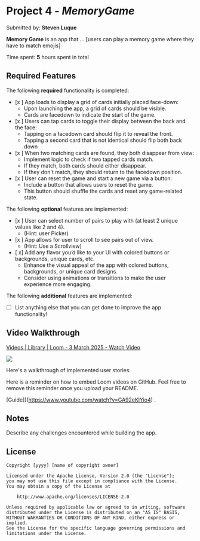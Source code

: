 # Project 4 - *MemoryGame*

Submitted by: **Steven Luque**

**Memory Game** is an app that ... [users can play a memory game where they have to match emojis] 

Time spent: **5** hours spent in total

## Required Features

The following **required** functionality is completed:

- [x ] App loads to display a grid of cards initially placed face-down:
  - Upon launching the app, a grid of cards should be visible.
  - Cards are facedown to indicate the start of the game.
- [x ] Users can tap cards to toggle their display between the back and the face: 
  - Tapping on a facedown card should flip it to reveal the front.
  - Tapping a second card that is not identical should flip both back down
- [x ] When two matching cards are found, they both disappear from view:
  - Implement logic to check if two tapped cards match.
  - If they match, both cards should either disappear.
  - If they don't match, they should return to the facedown position.
- [x ] User can reset the game and start a new game via a button:
  - Include a button that allows users to reset the game.
  - This button should shuffle the cards and reset any game-related state.
 
The following **optional** features are implemented:

- [x ] User can select number of pairs to play with (at least 2 unique values like 2 and 4).
  * (Hint: user Picker)
- [x ] App allows for user to scroll to see pairs out of view.
  * (Hint: Use a Scrollview)
- [ x] Add any flavor you’d like to your UI with colored buttons or backgrounds, unique cards, etc. 
  * Enhance the visual appeal of the app with colored buttons, backgrounds, or unique card designs.
  * Consider using animations or transitions to make the user experience more engaging.

The following **additional** features are implemented:

- [ ] List anything else that you can get done to improve the app functionality!

## Video Walkthrough

<div>
    <a href="https://www.loom.com/share/7a2a41891dae42c9a806058508e64155">
      <p>Videos | Library | Loom - 3 March 2025 - Watch Video</p>
    </a>
    <a href="https://www.loom.com/share/7a2a41891dae42c9a806058508e64155">
      <img style="max-width:300px;" src="https://cdn.loom.com/sessions/thumbnails/7a2a41891dae42c9a806058508e64155-130079ebfb26fa65-full-play.gif">
    </a>
  </div>

Here's a walkthrough of implemented user stories:

Here is a reminder on how to embed Loom videos on GitHub. Feel free to remove this reminder once you upload your README. 

[Guide]](https://www.youtube.com/watch?v=GA92eKlYio4) .

## Notes

Describe any challenges encountered while building the app.

## License

    Copyright [yyyy] [name of copyright owner]

    Licensed under the Apache License, Version 2.0 (the "License");
    you may not use this file except in compliance with the License.
    You may obtain a copy of the License at

        http://www.apache.org/licenses/LICENSE-2.0

    Unless required by applicable law or agreed to in writing, software
    distributed under the License is distributed on an "AS IS" BASIS,
    WITHOUT WARRANTIES OR CONDITIONS OF ANY KIND, either express or implied.
    See the License for the specific language governing permissions and
    limitations under the License.

